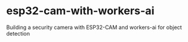 # esp32-cam-with-workers-ai
Building a security camera with ESP32-CAM and workers-ai for object detection
